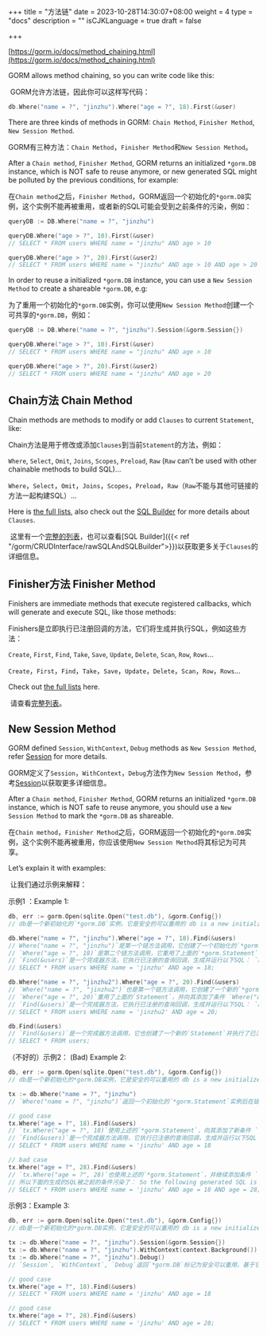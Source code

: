 +++
title = "方法链"
date = 2023-10-28T14:30:07+08:00
weight = 4
type = "docs"
description = ""
isCJKLanguage = true
draft = false

+++

[https://gorm.io/docs/method_chaining.html](https://gorm.io/docs/method_chaining.html)

GORM allows method chaining, so you can write code like this:

​	GORM允许方法链，因此你可以这样写代码：

``` go
db.Where("name = ?", "jinzhu").Where("age = ?", 18).First(&user)
```

There are three kinds of methods in GORM: `Chain Method`, `Finisher Method`, `New Session Method`.

​	GORM有三种方法：`Chain Method`，`Finisher Method`和`New Session Method`。

After a `Chain method`, `Finisher Method`, GORM returns an initialized `*gorm.DB` instance, which is NOT safe to reuse anymore, or new generated SQL might be polluted by the previous conditions, for example:

​	在`Chain method`之后，`Finisher Method`，GORM返回一个初始化的`*gorm.DB`实例，这个实例不能再被重用，或者新的SQL可能会受到之前条件的污染，例如：

``` go
queryDB := DB.Where("name = ?", "jinzhu")

queryDB.Where("age > ?", 10).First(&user)
// SELECT * FROM users WHERE name = "jinzhu" AND age > 10

queryDB.Where("age > ?", 20).First(&user2)
// SELECT * FROM users WHERE name = "jinzhu" AND age > 10 AND age > 20
```

In order to reuse a initialized `*gorm.DB` instance, you can use a `New Session Method` to create a shareable `*gorm.DB`, e.g:

​	为了重用一个初始化的`*gorm.DB`实例，你可以使用`New Session Method`创建一个可共享的`*gorm.DB`，例如：

``` go
queryDB := DB.Where("name = ?", "jinzhu").Session(&gorm.Session{})

queryDB.Where("age > ?", 10).First(&user)
// SELECT * FROM users WHERE name = "jinzhu" AND age > 10

queryDB.Where("age > ?", 20).First(&user2)
// SELECT * FROM users WHERE name = "jinzhu" AND age > 20
```

## Chain方法 Chain Method

Chain methods are methods to modify or add `Clauses` to current `Statement`, like:

​	Chain方法是用于修改或添加`Clauses`到当前`Statement`的方法，例如：

`Where`, `Select`, `Omit`, `Joins`, `Scopes`, `Preload`, `Raw` (`Raw` can’t be used with other chainable methods to build SQL)…

​	`Where`，`Select`，`Omit`，`Joins`，`Scopes`，`Preload`，`Raw`（`Raw`不能与其他可链接的方法一起构建SQL）…

Here is [the full lists](https://github.com/go-gorm/gorm/blob/master/chainable_api.go), also check out the [SQL Builder](https://gorm.io/docs/sql_builder.html) for more details about `Clauses`.

​	这里有一个[完整的列表](https://github.com/go-gorm/gorm/blob/master/chainable_api.go)，也可以查看[SQL Builder]({{< ref "/gorm/CRUDInterface/rawSQLAndSQLBuilder">}})以获取更多关于`Clauses`的详细信息。

## Finisher方法 Finisher Method

Finishers are immediate methods that execute registered callbacks, which will generate and execute SQL, like those methods:

​	Finishers是立即执行已注册回调的方法，它们将生成并执行SQL，例如这些方法：

`Create`, `First`, `Find`, `Take`, `Save`, `Update`, `Delete`, `Scan`, `Row`, `Rows`…

​	`Create`，`First`，`Find`，`Take`，`Save`，`Update`，`Delete`，`Scan`，`Row`，`Rows`…

Check out [the full lists](https://github.com/go-gorm/gorm/blob/master/finisher_api.go) here.

​	请查看[完整列表](https://github.com/go-gorm/gorm/blob/master/finisher_api.go)。

## New Session Method

GORM defined `Session`, `WithContext`, `Debug` methods as `New Session Method`, refer [Session](https://gorm.io/docs/session.html) for more details.

​	GORM定义了`Session`，`WithContext`，`Debug`方法作为`New Session Method`，参考[Session](https://gorm.io/docs/session.html)以获取更多详细信息。

After a `Chain method`, `Finisher Method`, GORM returns an initialized `*gorm.DB` instance, which is NOT safe to reuse anymore, you should use a `New Session Method` to mark the `*gorm.DB` as shareable.

​	在`Chain method`，`Finisher Method`之后，GORM返回一个初始化的`*gorm.DB`实例，这个实例不能再被重用，你应该使用`New Session Method`将其标记为可共享。

Let’s explain it with examples:

​	让我们通过示例来解释：

示例1 ：Example 1:

``` go
db, err := gorm.Open(sqlite.Open("test.db"), &gorm.Config{})
// db是一个新初始化的`*gorm.DB`实例，它是安全的可以重用的 db is a new initialized `*gorm.DB`, which is safe to reuse

db.Where("name = ?", "jinzhu").Where("age = ?", 18).Find(&users)
// Where("name = ?", "jinzhu")`是第一个链方法调用，它创建了一个初始化的`*gorm.Statement`实例，也就是`*gorm.DB` `Where("name = ?", "jinzhu")` is the first chain method call, it will create an initialized `*gorm.DB` instance, aka `*gorm.Statement`
// `Where("age = ?", 18)`是第二个链方法调用，它重用了上面的`*gorm.Statement`，向其添加了新的条件`age = 18` `Where("age = ?", 18)` is the second chain method call, it reuses the above `*gorm.Statement`, adds new condition `age = 18` to it
// `Find(&users)`是一个完成器方法，它执行已注册的查询回调，生成并运行以下SQL： `Find(&users)` is a finisher method, it executes registered Query Callbacks, which generates and runs the following SQL:
// SELECT * FROM users WHERE name = 'jinzhu' AND age = 18;

db.Where("name = ?", "jinzhu2").Where("age = ?", 20).Find(&users)
// `Where("name = ?", "jinzhu2")`也是第一个链方法调用，它创建了一个新的`*gorm.Statement` `Where("name = ?", "jinzhu2")` is also the first chain method call, it creates a new `*gorm.Statement`
// `Where("age = ?", 20)`重用了上面的`Statement`，并向其添加了条件 `Where("age = ?", 20)` reuses the above `Statement`, and add conditions to it
// `Find(&users)`是一个完成器方法，它执行已注册的查询回调，生成并运行以下SQL： `Find(&users)` is a finisher method, it executes registered Query Callbacks, generates and runs the following SQL:
// SELECT * FROM users WHERE name = 'jinzhu2' AND age = 20;

db.Find(&users)
// `Find(&users)`是一个完成器方法调用，它也创建了一个新的`Statement`并执行了已注册的查询回调，生成并运行以下SQL： `Find(&users)` is a finisher method call, it also creates a new `Statement` and executes registered Query Callbacks, generates and runs the following SQL:
// SELECT * FROM users;
```

（不好的）示例2： (Bad) Example 2:

``` go
db, err := gorm.Open(sqlite.Open("test.db"), &gorm.Config{})
// db是一个新初始化的*gorm.DB实例，它是安全的可以重用的 db is a new initialized *gorm.DB, which is safe to reuse

tx := db.Where("name = ?", "jinzhu")
// `Where("name = ?", "jinzhu")`返回一个初始化的`*gorm.Statement`实例后在链方法`Where`之后，这是不安全的，不能重用 `Where("name = ?", "jinzhu")` returns an initialized `*gorm.Statement` instance after chain method `Where`, which is NOT safe to reuse

// good case
tx.Where("age = ?", 18).Find(&users)
// `tx.Where("age = ?", 18)`使用上述的`*gorm.Statement`，向其添加了新条件 `tx.Where("age = ?", 18)` use the above `*gorm.Statement`, adds new condition to it
// `Find(&users)`是一个完成器方法调用，它执行已注册的查询回调，生成并运行以下SQL： `Find(&users)` is a finisher method call, it executes registered Query Callbacks, generates and runs the following SQL:
// SELECT * FROM users WHERE name = 'jinzhu' AND age = 18

// bad case
tx.Where("age = ?", 28).Find(&users)
// `tx.Where("age = ?", 28)`也使用上述的`*gorm.Statement`，并继续添加条件 `tx.Where("age = ?", 28)` also use the above `*gorm.Statement`, and keep adding conditions to it
// 所以下面的生成的SQL被之前的条件污染了： So the following generated SQL is polluted by the previous conditions:
// SELECT * FROM users WHERE name = 'jinzhu' AND age = 18 AND age = 28;
```

示例3：Example 3:

``` go
db, err := gorm.Open(sqlite.Open("test.db"), &gorm.Config{})
// db是一个新初始化的*gorm.DB实例，它是安全的可以重用的 db is a new initialized *gorm.DB, which is safe to reuse

tx := db.Where("name = ?", "jinzhu").Session(&gorm.Session{})
tx := db.Where("name = ?", "jinzhu").WithContext(context.Background())
tx := db.Where("name = ?", "jinzhu").Debug()
// `Session`, `WithContext`, `Debug`返回`*gorm.DB`标记为安全可以重用，基于它的新初始化的`*gorm.Statement`保持当前条件 `Session`, `WithContext`, `Debug` returns `*gorm.DB` marked as safe to reuse, newly initialized `*gorm.Statement` based on it keeps current conditions

// good case
tx.Where("age = ?", 18).Find(&users)
// SELECT * FROM users WHERE name = 'jinzhu' AND age = 18

// good case
tx.Where("age = ?", 28).Find(&users)
// SELECT * FROM users WHERE name = 'jinzhu' AND age = 28;
```